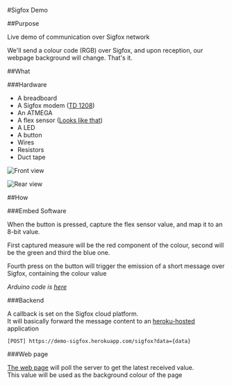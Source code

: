 #Sigfox Demo

##Purpose

Live demo of communication over Sigfox network

We'll send a colour code (RGB) over Sigfox, and upon reception, our webpage background will change. That's it.

##What

###Hardware

* A breadboard
* A Sigfox modem ([TD 1208](https://github.com/Telecom-Design/Documentation_TD_RF_Module))
* An ATMEGA
* A flex sensor ([Looks like that](http://www.digikey.com/us/en/ph/SpectraSymbol/flex_sensor.html))
* A LED
* A button
* Wires
* Resistors
* Duct tape


![Front view](https://s3-eu-west-1.amazonaws.com/parishackers-resources/2014-10-10+17.39.29.jpg)

![Rear view](https://s3-eu-west-1.amazonaws.com/parishackers-resources/2014-10-10+17.38.37.jpg)





##How

###Embed Software

When the button is pressed, capture the flex sensor value, and map it to an 8-bit value.

First captured measure will be the red component of the colour, second will be the green and third the blue one.

Fourth press on the button will trigger the emission of a short message over Sigfox, containing the colour value

*Arduino code is [here](https://github.com/floriancargoet/sigfox-demo/blob/master/arduino/sigfox_demo/sigfox_demo.ino)*


###Backend

A callback is set on the Sigfox cloud platform.  
It will basically forward the message content to an [heroku-hosted](https://github.com/floriancargoet/sigfox-demo/blob/master/server/server.js) application

```
[POST] https://demo-sigfox.herokuapp.com/sigfox?data={data}
```

###Web page

[The web page](https://github.com/floriancargoet/sigfox-demo/blob/master/server/public/index.html) will poll the server to get the latest received value.  
This value will be used as the background colour of the page
